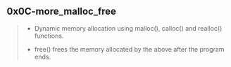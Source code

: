 ## 0x0C-more_malloc_free

> - Dynamic memory allocation using malloc(), calloc() and realloc() functions.
>
> - free() frees the memory allocated by the above after the program ends.
